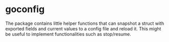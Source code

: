 # goconfig

The package contains little helper functions that can snapshot a struct with exported fields and current values to a config file and reload it. This might be useful to implement functionalities such as stop/resume.
